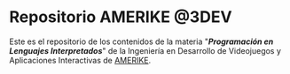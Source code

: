 # Repositorio AMERIKE @3DEV

Este es el repositorio de los contenidos de la materia "_**Programación en Lenguajes Interpretados**_" de la Ingeniería en Desarrollo de Videojuegos y Aplicaciones Interactivas de [AMERIKE](https://amerike.edu.mx).

